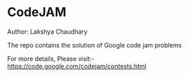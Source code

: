 # CodeJAM

Author: Lakshya Chaudhary

The repo contains the solution of Google code jam problems

For more details, Please visit:-
https://code.google.com/codejam/contests.html